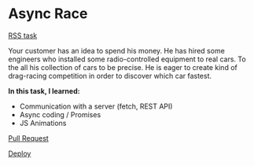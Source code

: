 # Async Race

[RSS task](https://github.com/rolling-scopes-school/tasks/blob/master/tasks/async-race.md)

Your customer has an idea to spend his money. He has hired some engineers who installed some radio-controlled equipment to real cars. To the all his collection of cars to be precise. He is eager to create kind of drag-racing competition in order to discover which car fastest.

**In this task, I learned:**

- Сommunication with a server (fetch, REST API)
- Async coding / Promises
- JS Animations

[Pull Request](https://github.com/ogimly/async-race/pull/1)

[Deploy](https://ogimly.github.io/async-race)
